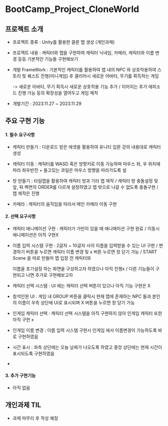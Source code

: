 # BootCamp_Project_CloneWorld


## 프로젝트 소개

- 프로젝트 종류 : Unity를 활용한 클론 맵 생성 (개인과제)
  
- 프로젝트 내용 : 캐릭터와 맵을 구현하여 캐릭터 닉네임, 카메라, 캐릭터와 이름 변경 등등 기본적인 기능들 구현해보기
  
- 개발 FrameWork : 기본적인 캐릭터를 활용하여 맵 내의 NPC 와 상호작용하여 스토리 및 퀘스트 진행(미니게임) 후 클리어시 새로운 아바타, 무기를 획득하는 게임
  
  -> 새로운 아바타, 무기 획득시 새로운 상호작용 기능 추가 / 이어지는 추가 에피소드 진행 가능 등의 확장성을 열어두고 게임 제작
  
- 개발기간 : 2023.11.27 ~ 2023.11.29


## 주요 구현 기능


#### 1. 필수 요구사항

- 캐릭터 만들기 : 다운로드 받은 에셋을 활용하여 유니티 입문 강의 내용대로 캐릭터 생성

- 캐릭터 이동 : 캐릭터를 WASD 혹은 방향키로 이동 가능하며 마우스 좌, 우 위치에 따라 좌우반전 + 들고있는 과일은 마우스 방향을 따라가도록 설

- 방 만들기 : 타일맵을 활용하여 캐릭터 방과 기타 맵 제작 / 캐릭터 방 충돌설정 및 앞, 뒤 벽면의 ORDER를 다르게 설정하였고 맵 밖으로 나갈 수 없도록 충돌구현 / 맵 제작은 진행

- 카메라 : 캐릭터의 움직임을 따라서 메인 카메라 이동 구현 


#### 2. 선택 요구사항 

- 캐릭터 애니메이션 구현 : 캐릭터가 가만히 있을 때 애니메이션 구현 완료 / 이동시 애니메이션은 아직 구현X 

- 이름 입력 시스템 구현 : 2글자 ~ 10글자 사이 이름을 입력받을 수 있는 UI 구현 / 변경하기 버튼을 누르면 캐릭터 이름 변경 및 x 버튼 누르면 창 닫기 가능 / START Scene 을 따로 만들어 맵 입장 전 캐릭터와

  이름을 초기설정 하는 화면을 구성하고자 하였으나 아직 진행x / 다른 기능들이 구현되고 나면 추가로 구현해보고자  

- 캐릭터 선택 시스템 : UI 에는 캐릭터 선택 버튼이 있으나 아직 기능 구현은 X

- 참석인원 UI : 게임 내 GROUP 버튼을 클릭시 현재 맵에 존재하는 NPC 들과 본인의 이름이 우측 상단에 UI로 표시되며 X 버튼을 누르면 창 닫기 가능

- 인게임 캐릭터 선택 : 캐릭터 선택 시스템을 아직 구현하지 않아 인게임 캐릭터 또한 아직 구현 x

- 인게임 이름 변경 : 이름 입력 시스템 구현시 인게임 에서 이름변경이 가능하도록 바로 구현하였음

- 시간 표시 : 좌측 상단에는 오늘 날짜가 나오도록 하였고 중앙 상단에는 현재 시간이 표시되도록 구현하였음

- 


#### 3. 추가 구현기능

- 아직 없음



## 개인과제 TIL

- 과제 마무리 후 작성 예정

